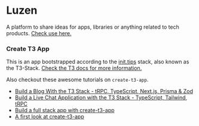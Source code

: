 # Luzen
A platform to share ideas for apps, libraries or anything related to tech products.
[Check use here.](https://luzen.app)

### Create T3 App

This is an app bootstrapped according to the [init.tips](https://init.tips) stack, also known as the T3-Stack.
[Check the T3 docs for more information.](https://create.t3.gg/)

Also checkout these awesome tutorials on `create-t3-app`.

- [Build a Blog With the T3 Stack - tRPC, TypeScript, Next.js, Prisma & Zod](https://www.youtube.com/watch?v=syEWlxVFUrY)
- [Build a Live Chat Application with the T3 Stack - TypeScript, Tailwind, tRPC](https://www.youtube.com/watch?v=dXRRY37MPuk)
- [Build a full stack app with create-t3-app](https://www.nexxel.dev/blog/ct3a-guestbook)
- [A first look at create-t3-app](https://dev.to/ajcwebdev/a-first-look-at-create-t3-app-1i8f)
